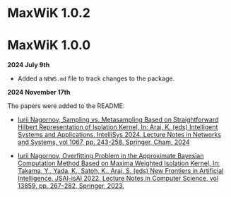 # MaxWiK 1.0.2

# MaxWiK 1.0.0

**2024 July 9th**

-   Added a `NEWS.md` file to track changes to the package.

**2024 November 17th**

The papers were added to the README:

-   [Iurii Nagornov, Sampling vs. Metasampling Based on Straightforward Hilbert Representation of Isolation Kernel, In: Arai, K. (eds) Intelligent Systems and Applications. IntelliSys 2024. Lecture Notes in Networks and Systems, vol 1067, pp. 243-258. Springer, Cham, 2024](https://link.springer.com/chapter/10.1007/978-3-031-66431-1_16)

-   [Iurii Nagornov, Overfitting Problem in the Approximate Bayesian Computation Method Based on Maxima Weighted Isolation Kernel, In: Takama, Y., Yada, K., Satoh, K., Arai, S. (eds) New Frontiers in Artificial Intelligence. JSAI-isAI 2022. Lecture Notes in Computer Science, vol 13859, pp. 267–282, Springer, 2023.](https://link.springer.com/chapter/10.1007/978-3-031-29168-5_18)
